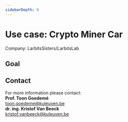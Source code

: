 ```yaml
---
sidebarDepth: 0
---
```


# Use case: Crypto Miner Car
Company: LarbitsSisters/LarbitsLab

## Goal

## Contact

For more information please contact: <br/>
**Prof. Toon Goedemé** <br/>
<toon.goedeme@kuleuven.be> <br/>
**dr. ing. Kristof Van Beeck** <br/>
<kristof.vanbeeck@kuleuven.be>

